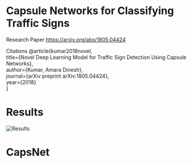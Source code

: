 # Capsule Networks for Classifying Traffic Signs

Research Paper
https://arxiv.org/abs/1805.04424

Citations
@article{kumar2018novel, \
 title={Novel Deep Learning Model for Traffic Sign Detection Using Capsule Networks}, \
 author={Kumar, Amara Dinesh}, \
 journal={arXiv preprint arXiv:1805.04424}, \
 year={2018} \
}

# Results

![Results](https://gyazo.com/996b831139f06775002b159d98337eca)

# CapsNet
